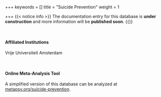 +++
keywords = []
title = "Suicide Prevention"
weight = 1

+++
{{< notice info >}} The documentation entry for this database is **under construction** and more information will be **published soon**. {{</notice>}}

<br>

#### Affiliated Institutions

Vrije Universiteit Amsterdam

<br>

#### Online Meta-Analysis Tool

A simplified version of this database can be analyzed at <a href="https://www.metapsy.org/database/suicide-prevention" target="_blank">metapsy.org/suicide-prevention</a>.

<br>